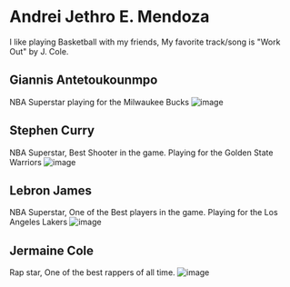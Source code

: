 # Andrei Jethro E. Mendoza

I like playing Basketball with my friends, My favorite track/song is "Work Out" by J. Cole.
## **Giannis Antetoukounmpo**
NBA Superstar playing for the Milwaukee Bucks
![image](https://github.com/user-attachments/assets/f3dc5d8f-738b-4495-91ee-31987be89f38)

## **Stephen Curry**
NBA Superstar, Best Shooter in the game. Playing for the Golden State Warriors
![image](https://github.com/user-attachments/assets/164849b4-31bf-44d5-b1c3-97e572d1f67b)

## **Lebron James**
NBA Superstar, One of the Best players in the game. Playing for the Los Angeles Lakers
![image](https://github.com/user-attachments/assets/e72be871-13d4-418f-b611-e1e4cafc6a59)

## **Jermaine Cole**
Rap star, One of the best rappers of all time.
![image](https://github.com/user-attachments/assets/5d59ba2b-e822-4239-b9a9-179415537042)
